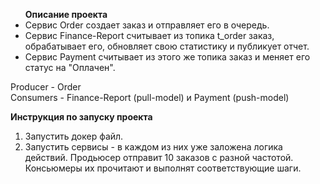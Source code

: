 <ul>
<b>Описание проекта</b>
<li> Сервис Order создает заказ и отправляет его в очередь.</li>
<li> Сервис Finance-Report считывает из топика t_order заказ, обрабатывает его, обновляет свою статистику и публикует отчет.</li>
<li> Сервис Payment считывает из этого же топика заказ и меняет его статус на "Оплачен".</li>
</ul>

Producer - Order<br>
Consumers - Finance-Report (pull-model) и Payment (push-model)

<b>Инструкция по запуску проекта</b> 
1) Запустить докер файл.
2) Запустить сервисы - в каждом из них уже заложена логика действий. Продьюсер отправит 10 заказов с разной частотой. Консьюмеры их прочитают и выполнят соответствующие шаги.